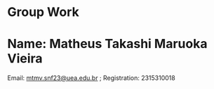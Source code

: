 # Group Work
# Name: Matheus Takashi Maruoka Vieira
Email: mtmv.snf23@uea.edu.br  ; Registration: 2315310018

